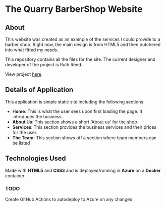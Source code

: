 # The Quarry BarberShop Website

## About
This website was created as an example of the services I could provide to a barber shop. Right now, the main design is from HTML5 and then butchered into what fitted my needs.

This repository contains all the files for the site. The current designer and developer of the project is Ruth Reed.

View project [here](https://quarrywebapp.azurewebsites.net/).

## Details of Application
This application is simple static site including the following sections:
- **Home**: This is what the user sees upon first loading the page. It introduces the business.
- **About Us**: This section shows a short 'About us' for the shop
- **Services**: This section provides the business services and their prices for the user.
- **The Team**: This section shows off a section where team members can be listed

## Technologies Used
Made with **HTML5** and **CSS3** and is deployed/running in **Azure** on a **Docker** container.

### TODO
Create GitHub Actions to autodeploy to Azure on any changes
